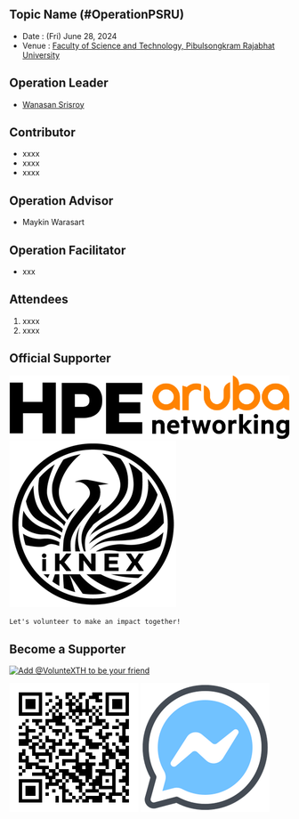 ## Topic Name (#OperationPSRU)

+ Date : (Fri) June 28, 2024
+ Venue : [Faculty of Science and Technology, Pibulsongkram Rajabhat University](http://science.psru.ac.th/)

## Operation Leader
+ [Wanasan Srisroy](https://x.com/namo_naja)

## Contributor
+ xxxx
+ xxxx
+ xxxx

## Operation Advisor
+ Maykin Warasart

## Operation Facilitator
+ xxx

## Attendees
<!--  [[Cert](OperationCRRU/attendance/xxx.pdf)] -->
1. xxxx
1. xxxx

## Official Supporter

[![](img/hpe-aruba.png "HPE Aruba Networking")](https://www.arubanetworks.com/)
[![](img/iknex-black.png "iKNEX (Thailand")](https://www.iknex.or.th/)

```markdown
Let's volunteer to make an impact together!
```

## Become a Supporter

[![](https://scdn.line-apps.com/n/line_add_friends/btn/en.png "Add @VolunteXTH to be your friend")](https://lin.ee/cnIgUj4)

[![](/@VolunteXTH.png "Add @VolunteXTH to be your friend")](https://line.me/R/ti/p/@voluntex)
[![](/fb-m.png "Talk to us via FB messenger")](https://m.me/VolunteXTH)